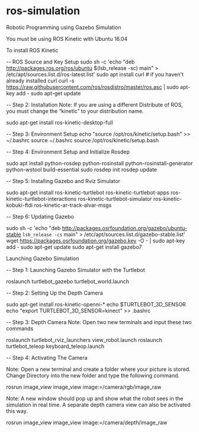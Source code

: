 # ros-simulation
Robotic Programming using Gazebo Simulation


You must be using ROS Kinetic with Ubuntu 16.04

To install ROS Kinetic

-- ROS Source and Key Setup
sudo sh -c 'echo "deb http://packages.ros.org/ros/ubuntu $(lsb_release -sc) main" > /etc/apt/sources.list.d/ros-latest.list'
sudo apt install curl # if you haven't already installed curl
curl -s https://raw.githubusercontent.com/ros/rosdistro/master/ros.asc | sudo apt-key add -
sudo apt-get update

-- Step 2: Installation
Note: If you are using a different Distribute of ROS, you must change the “kinetic” to your   distribution name.

sudo apt-get install ros-kinetic-desktop-full

-- Step 3: Environment Setup
echo "source /opt/ros/kinetic/setup.bash" >> ~/.bashrc
source ~/.bashrc
source /opt/ros/kinetic/setup.bash

-- Step 4: Environment Setup and Initialize Rosdep

sudo apt install python-rosdep python-rosinstall python-rosinstall-generator python-wstool build-essential
sudo rosdep init
rosdep update

-- Step 5: Installing Gazebo and Rviz Simulator

sudo apt-get install ros-kinetic-turtlebot ros-kinetic-turtlebot-apps ros-kinetic-turtlebot-interactions ros-kinetic-turtlebot-simulator ros-kinetic-kobuki-ftdi ros-kinetic-ar-track-alvar-msgs

-- Step 6: Updating Gazebo

sudo sh -c 'echo "deb http://packages.osrfoundation.org/gazebo/ubuntu-stable `lsb_release -cs` main" > /etc/apt/sources.list.d/gazebo-stable.list'
wget https://packages.osrfoundation.org/gazebo.key -O - | sudo apt-key add -
sudo apt-get update
sudo apt-get install gazebo7


Launching Gazebo Simulation 

-- Step 1: Launching Gazebo Simulator with the Turtlebot

roslaunch turtlebot_gazebo turtlebot_world.launch

-- Step 2: Setting Up the Depth Camera 

sudo apt-get install ros-kinetic-openni-*
echo $TURTLEBOT_3D_SENSOR
echo "export TURTLEBOT_3D_SENSOR=kinect" >> .bashrc

-- Step 3: Depth Camera 
Note: Open two new terminals and input these two commands

roslaunch turtlebot_rviz_launchers view_robot.launch
roslaunch turtlebot_teleop keyboard_teleop.launch

-- Step 4: Activating The Camera

Note: Open a new terminal and create a folder where your picture is stored. Change Directory into the new folder and type the following command.

rosrun image_view image_view image:=/camera/rgb/image_raw

Note: A new window should pop up and show what the robot sees in the simulation in real time. A separate depth camera view can also be activated this way.

rosrun image_view image_view image:=/camera/depth/image_raw

